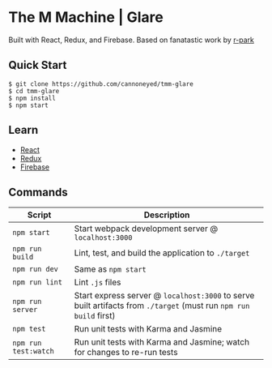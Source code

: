 # The M Machine | Glare
Built with React, Redux, and Firebase. Based on fanatastic work by [r-park](https://github.com/r-park/todo-react-redux)

Quick Start
-----------

```shell
$ git clone https://github.com/cannoneyed/tmm-glare
$ cd tmm-glare
$ npm install
$ npm start
```

Learn
-----

- [React](https://facebook.github.io/react/docs/getting-started.html)
- [Redux](http://redux.js.org/index.html)
- [Firebase](https://www.firebase.com/docs/web/guide/)

Commands
--------

|Script|Description|
|---|---|
|`npm start`|Start webpack development server @ `localhost:3000`|
|`npm run build`|Lint, test, and build the application to `./target`|
|`npm run dev`|Same as `npm start`|
|`npm run lint`|Lint `.js` files|
|`npm run server`|Start express server @ `localhost:3000` to serve built artifacts from `./target` (must run `npm run build` first)|
|`npm test`|Run unit tests with Karma and Jasmine|
|`npm run test:watch`|Run unit tests with Karma and Jasmine; watch for changes to re-run tests|
